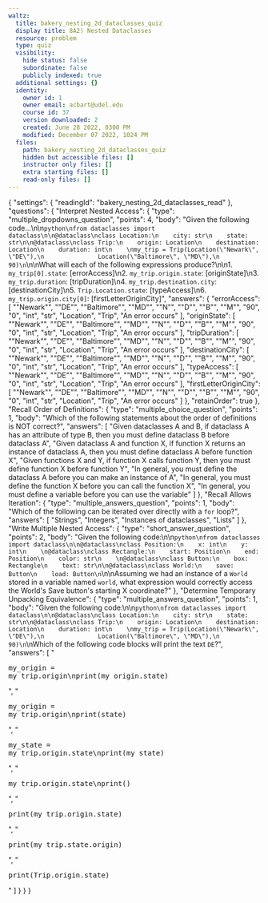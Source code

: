 ```yaml
---
waltz:
  title: bakery_nesting_2d_dataclasses_quiz
  display title: 8A2) Nested Dataclasses
  resource: problem
  type: quiz
  visibility:
    hide status: false
    subordinate: false
    publicly indexed: true
  additional settings: {}
  identity:
    owner id: 1
    owner email: acbart@udel.edu
    course id: 37
    version downloaded: 2
    created: June 28 2022, 0300 PM
    modified: December 07 2022, 1024 PM
  files:
    path: bakery_nesting_2d_dataclasses_quiz
    hidden but accessible files: []
    instructor only files: []
    extra starting files: []
    read-only files: []
---
```

{
  "settings": {
    "readingId": "bakery_nesting_2d_dataclasses_read"
  },
  "questions": {
    "Interpret Nested Access": {
      "type": "multiple_dropdowns_question",
      "points": 4,
      "body": "Given the following code...\n\n```python\nfrom dataclasses import dataclass\n\n@dataclass\nclass Location:\n    city: str\n    state: str\n\n@dataclass\nclass Trip:\n    origin: Location\n    destination: Location\n    duration: int\n    \nmy_trip = Trip(Location(\"Newark\", \"DE\"),\n               Location(\"Baltimore\", \"MD\"),\n               90)\n```\n\nWhat will each of the following expressions produce?\n\n1. `my_trip[0].state`: [errorAccess]\n2. `my_trip.origin.state`: [originState]\n3. `my_trip.duration`: [tripDuration]\n4. `my_trip.destination.city`: [destinationCity]\n5. `Trip.Location.state`: [typeAccess]\n6. `my_trip.origin.city[0]`: [firstLetterOriginCity]",
      "answers": {
        "errorAccess": [
          "\"Newark\"",
          "\"DE\"",
          "\"Baltimore\"",
          "\"MD\"",
          "\"N\"",
          "\"D\"",
          "\"B\"",
          "\"M\"",
          "90",
          "0",
          "int",
          "str",
          "Location",
          "Trip",
          "An error occurs"
        ],
        "originState": [
          "\"Newark\"",
          "\"DE\"",
          "\"Baltimore\"",
          "\"MD\"",
          "\"N\"",
          "\"D\"",
          "\"B\"",
          "\"M\"",
          "90",
          "0",
          "int",
          "str",
          "Location",
          "Trip",
          "An error occurs"
        ],
        "tripDuration": [
          "\"Newark\"",
          "\"DE\"",
          "\"Baltimore\"",
          "\"MD\"",
          "\"N\"",
          "\"D\"",
          "\"B\"",
          "\"M\"",
          "90",
          "0",
          "int",
          "str",
          "Location",
          "Trip",
          "An error occurs"
        ],
        "destinationCity": [
          "\"Newark\"",
          "\"DE\"",
          "\"Baltimore\"",
          "\"MD\"",
          "\"N\"",
          "\"D\"",
          "\"B\"",
          "\"M\"",
          "90",
          "0",
          "int",
          "str",
          "Location",
          "Trip",
          "An error occurs"
        ],
        "typeAccess": [
          "\"Newark\"",
          "\"DE\"",
          "\"Baltimore\"",
          "\"MD\"",
          "\"N\"",
          "\"D\"",
          "\"B\"",
          "\"M\"",
          "90",
          "0",
          "int",
          "str",
          "Location",
          "Trip",
          "An error occurs"
        ],
        "firstLetterOriginCity": [
          "\"Newark\"",
          "\"DE\"",
          "\"Baltimore\"",
          "\"MD\"",
          "\"N\"",
          "\"D\"",
          "\"B\"",
          "\"M\"",
          "90",
          "0",
          "int",
          "str",
          "Location",
          "Trip",
          "An error occurs"
        ]
      },
      "retainOrder": true
    },
    "Recall Order of Definitions": {
      "type": "multiple_choice_question",
      "points": 1,
      "body": "Which of the following statements about the order of definitions is NOT correct?",
      "answers": [
        "Given dataclasses A and B, if dataclass A has an attribute of type B, then you must define dataclass B before dataclass A",
        "Given dataclass A and function X, if function X returns an instance of dataclass A, then you must define dataclass A before function X",
        "Given functions X and Y, if function X calls function Y, then you must define function X before function Y",
        "In general, you must define the dataclass A before you can make an instance of A",
        "In general, you must define the function X before you can call the function X",
        "In general, you must define a variable before you can use the variable"
      ]
    },
    "Recall Allows Iteration": {
      "type": "multiple_answers_question",
      "points": 1,
      "body": "Which of the following can be iterated over directly with a `for` loop?",
      "answers": [
        "Strings",
        "Integers",
        "Instances of dataclasses",
        "Lists"
      ]
    },
    "Write Multiple Nested Access": {
      "type": "short_answer_question",
      "points": 2,
      "body": "Given the following code:\n\n```python\nfrom dataclasses import dataclass\n\n@dataclass\nclass Position:\n    x: int\n    y: int\n    \n@dataclass\nclass Rectangle:\n    start: Position\n    end: Position\n    color: str\n    \n@dataclass\nclass Button:\n    box: Rectangle\n    text: str\n\n@dataclass\nclass World:\n    save: Button\n    load: Button\n```\n\nAssuming we had an instance of a `World` stored in a variable named `world`, what expression would correctly access the World's Save button's starting X coordinate?"
    },
    "Determine Temporary Unpacking Equivalence": {
      "type": "multiple_answers_question",
      "points": 1,
      "body": "Given the following code:\n\n```python\nfrom dataclasses import dataclass\n\n@dataclass\nclass Location:\n    city: str\n    state: str\n\n@dataclass\nclass Trip:\n    origin: Location\n    destination: Location\n    duration: int\n    \nmy_trip = Trip(Location(\"Newark\", \"DE\"),\n               Location(\"Baltimore\", \"MD\"),\n               90)\n```\nWhich of the following code blocks will print the text `DE`?",
      "answers": [
        "<pre>my_origin = my_trip.origin\nprint(my_origin.state)</pre>",
        "<pre>my_origin = my_trip.origin\nprint(state)</pre>",
        "<pre>my_state = my_trip.origin.state\nprint(my_state)</pre>",
        "<pre>my_trip.origin.state\nprint()</pre>",
        "<pre>print(my_trip.origin.state)</pre>",
        "<pre>print(my_trip.state.origin)</pre>",
        "<pre>print(Trip.origin.state)</pre>"
      ]
    }
  }
}